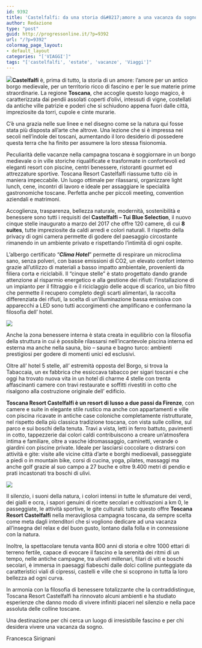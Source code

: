 ```yaml
---
id: 9392
title: 'Castelfalfi: da una storia d&#8217;amore a una vacanza da sogno'
author: Redazione
type: "post"
guid: http://progressonline.it/?p=9392
url: "/?p=9392"
colormag_page_layout:
- default_layout
categories: "['VIAGGI']"
tags: "['castelfalfi', 'estate', 'vacanze', 'Viaggi']"
---
```


![](https://progressonline.it/wp-content/uploads/2018/08/01.-Castelfalfi-300x225.jpg)**Castelfalfi** è, prima di tutto, la storia di un amore: l’amore per un antico borgo medievale, per un territorio ricco di fascino e per le sue materie prime straordinarie. La regione **Toscana**, che accoglie questo luogo magico, è caratterizzata dai pendii assolati coperti d’olivi, intessuti di vigne, costellati da antiche ville patrizie e poderi che si schiudono appena fuori dalle città, impreziosite da torri, cupole e cinte murarie.

C’è una grazia nelle sue linee e nel disegno come se la natura qui fosse stata più disposta all’arte che altrove. Una lezione che si è impressa nei secoli nell’indole dei toscani, aumentando il loro desiderio di possedere questa terra che ha finito per assumere la loro stessa fisionomia.

Peculiarità delle vacanze nella campagna toscana è soggiornare in un borgo medievale o in ville storiche riqualificate e trasformate in confortevoli ed eleganti resort con piscine, centri benessere, ristoranti gourmet ed attrezzature sportive. Toscana Resort Castelfalfi riassume tutto ciò in maniera impeccabile. Un luogo ottimale per rilassarsi, organizzare light lunch, cene, incontri di lavoro e ideale per assaggiare le specialità gastronomiche toscane. Perfetta anche per piccoli meeting, convention aziendali e matrimoni.

Accoglienza, trasparenza, bellezza naturale, modernità, sostenibilità e benessere sono tutti i requisiti del **Castelfalfi – Tui Blue Selection**, il nuovo cinque stelle inaugurato a marzo del 2017 che offre 120 camere, di cui **8 suites**, tutte impreziosite da caldi arredi e colori naturali. Il rispetto della privacy di ogni camera permette di godere del paesaggio circostante rimanendo in un ambiente privato e rispettando l’intimità di ogni ospite.

L’albergo certificato “***Clima Hotel***” permette di respirare un microclima sano, senza polveri, con basse emissioni di CO2, un elevato confort interno grazie all’utilizzo di materiali a basso impatto ambientale, provenienti da filiera corta e riciclabili. Il “cinque stelle” è stato progettato dando grande attenzione al risparmio energetico e alla gestione dei rifiuti: l’installazione di un impianto per il filtraggio e il riciclaggio delle acque di scarico, un bio filtro che permette il recupero completo degli scarti alimentari, la raccolta differenziata dei rifiuti, la scelta di un’illuminazione bassa emissiva con apparecchi a LED sono tutti accorgimenti che amplificano e confermano la filosofia dell’ hotel.

![](https://progressonline.it/wp-content/uploads/2018/08/download-1-225x300.jpg)

Anche la zona benessere interna è stata creata in equilibrio con la filosofia della struttura in cui è possibile rilassarsi nell’incantevole piscina interna ed esterna ma anche nella sauna, bio – sauna e bagno turco: ambienti prestigiosi per godere di momenti unici ed esclusivi.

Oltre all’ hotel 5 stelle, all’ estremità opposta del Borgo, si trova la Tabaccaia, un ex fabbrica che essiccava tabacco per sigari toscani e che oggi ha trovato nuova vita in un hotel di charme 4 stelle con trenta affascinanti camere con travi restaurate e soffitti rivestiti in cotto che risalgono alla costruzione originale dell’ edificio.

**Toscana Resort Castelfalfi è un resort di lusso a due passi da Firenze**, con camere e suite in elegante stile rustico ma anche con appartamenti e ville con piscina ricavate in antiche case coloniche completamente ristrutturate, nel rispetto della più classica tradizione toscana, con vista sulle colline, sul parco e sui boschi della tenuta. Travi a vista, letti in ferro battuto, pavimenti in cotto, tappezzerie dai colori caldi contribuiscono a creare un’atmosfera intima e familiare, oltre a vasche idromassaggio, caminetti, verande o giardini con piscine private. Ideale per lasciarsi coccolare o distrarsi con attività e gite: visite alle vicine città d’arte e borghi medioevali, passeggiate a piedi o in mountain bike, corsi di cucina, yoga, pilates, massaggi ma anche golf grazie al suo campo a 27 buche e oltre 9.400 metri di pendio e prati incastonati tra boschi di ulivi.

![](https://progressonline.it/wp-content/uploads/2018/08/download-225x300.jpg)

Il silenzio, i suoni della natura, i colori intensi in tutte le sfumature dei verdi, dei gialli e ocra, i sapori genuini di ricette secolari e coltivazioni a km 0, le passeggiate, le attività sportive, le gite culturali: tutto questo offre **Toscana Resort Castelfalfi** nella meravigliosa campagna toscana, da sempre scelta come meta dagli intenditori che si vogliono dedicare ad una vacanza all’insegna del relax e del buon gusto, lontano dalla folla e in connessione con la natura.

Inoltre, la spettacolare tenuta vanta 800 anni di storia e oltre 1000 ettari di terreno fertile, capace di evocare il fascino e la serenità dei ritmi di un tempo, nelle antiche campagne, tra uliveti millenari, filari di viti e boschi secolari, è immersa in paesaggi fiabeschi dalle dolci colline punteggiate da caratteristici viali di cipressi, castelli e ville che si scoprono in tutta la loro bellezza ad ogni curva.

In armonia con la filosofia di benessere totalizzante che la contraddistingue, Toscana Resort Castelfalfi ha rinnovato alcuni ambienti e ha studiato esperienze che danno modo di vivere infiniti piaceri nel silenzio e nella pace assoluta delle colline toscane.

Una destinazione per chi cerca un luogo di irresistibile fascino e per chi desidera vivere una vacanza da sogno.

Francesca Sirignani